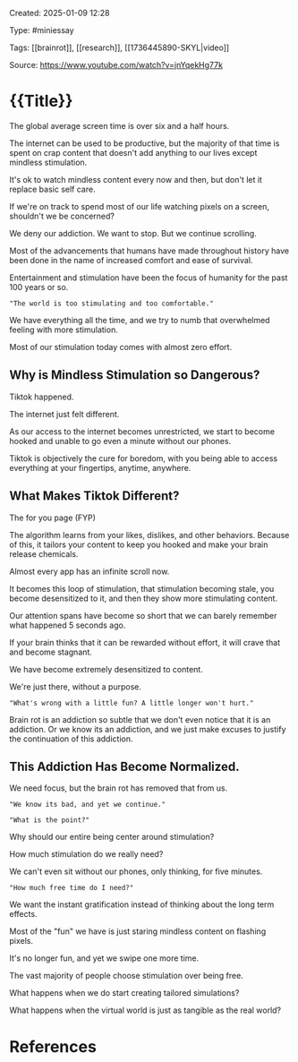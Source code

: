 Created: 2025-01-09 12:28

Type: #miniessay 

Tags: [[brainrot]], [[research]], [[1736445890-SKYL|video]]

Source: https://www.youtube.com/watch?v=jnYqekHg77k

# {{Title}}

The global average screen time is over six and a half hours.

The internet can be used to be productive, but the majority of that time is spent on crap content that doesn't add anything to our lives except mindless stimulation.

It's ok to watch mindless content every now and then, but don't let it replace basic self care.

If we're on track to spend most of our life watching pixels on a screen, shouldn't we be concerned?

We deny our addiction. We want to stop. But we continue scrolling.

Most of the advancements that humans have made throughout history have been done in the name of increased comfort and ease of survival.

Entertainment and stimulation have been the focus of humanity for the past 100 years or so.

    "The world is too stimulating and too comfortable."

We have everything all the time, and we try to numb that overwhelmed feeling with more stimulation.

Most of our stimulation today comes with almost zero effort.

## Why is Mindless Stimulation so Dangerous?

Tiktok happened.

The internet just felt different.

As our access to the internet becomes unrestricted, we start to become hooked and unable to go even a minute without our phones.

Tiktok is objectively the cure for boredom, with you being able to access everything at your fingertips, anytime, anywhere.

## What Makes Tiktok Different?

The for you page (FYP)

The algorithm learns from your likes, dislikes, and other behaviors. Because of this, it tailors your content to keep you hooked and make your brain release chemicals.

Almost every app has an infinite scroll now.

It becomes this loop of stimulation, that stimulation becoming stale, you become desensitized to it, and then they show more stimulating content.

Our attention spans have become so short that we can barely remember what happened 5 seconds ago.

If your brain thinks that it can be rewarded without effort, it will crave that and become stagnant.

We have become extremely desensitized to content.

We're just there, without a purpose.

    "What's wrong with a little fun? A little longer won't hurt."

Brain rot is an addiction so subtle that we don't even notice that it is an addiction. Or we know its an addiction, and we just make excuses to justify the continuation of this addiction.

## This Addiction Has Become Normalized.

We need focus, but the brain rot has removed that from us.

    "We know its bad, and yet we continue."

    "What is the point?"

Why should our entire being center around stimulation?

How much stimulation do we really need?

We can't even sit without our phones, only thinking, for five minutes.

    "How much free time do I need?"

We want the instant gratification instead of thinking about the long term effects.

Most of the "fun" we have is just staring mindless content on flashing pixels.

It's no longer fun, and yet we swipe one more time.

The vast majority of people choose stimulation over being free.

What happens when we do start creating tailored simulations?

What happens when the virtual world is just as tangible as the real world?



# References

